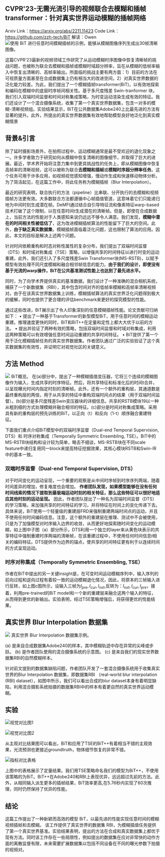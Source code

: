 ## CVPR'23-无需光流引导的视频联合去模糊和插帧transformer：针对真实世界运动模糊的插帧网络
Arxiv Link：https://arxiv.org/abs/2211.11423
Code Link：https://github.com/zzh-tech/BiT
解读：Owen
![使用 BiT 进行任意时间模糊插帧的示例，能够从模糊图像序列生成出30帧清晰图像。](https://img-blog.csdnimg.cn/eac8d6a287e84b37bd85e5169a653c62.png)

这篇CVPR‘23最新的视频领域工作研究了从运动模糊时序图像中恢复清晰帧的挑战问题，也被称为联合去模糊和插帧或模糊时域超分辨率，旨在从模糊的低帧率输入中恢复出清晰的、高帧率输出。所面临的挑战主要有两方面：1）目前的方法在可视质量方面甚至在合成数据集上仍有相当大的改进空间，2）对真实世界数据的泛化能力较差。为此，我们提出了一个模糊插帧transformer(BiT)，以有效地探索和编码在模糊中的底层时序帧间相关性。基于多尺度残差 Swin-tranformer 块，我们引入双端时间监督和时间对称集成策略，为时变运动渲染生成有效的特征。我们还设计了一个混合摄像系统，收集了第一个真实世界数据集，包含一对多的模糊-清晰视频组。实验结果显示，BiT在公共数据集Adobe240上比最先进的方法有显著的提升。此外，所提出的真实世界数据集有效地帮助模型良好地泛化到真实模糊情景
## 背景&引言
除了延时摄影场景外，在拍照过程中，运动模糊通常是最不受欢迎的退化现象之一。许多学者致力于研究如何从模糊中恢复清晰的图像细节，并取得了巨大的进展。最近，学术界开始将注意力集中到更具挑战性的任务上，即从模糊图像中恢复高帧率的清晰视频，这可以被称为联合**去模糊和插帧**或**模糊时序超分辨率任务**。这个任务可用于许多应用，如视频视觉感知增强，慢动作生成和快速移动物体分析。为了简洁起见，在这篇工作中，将此任务称为模糊插帧（Blur Interpolation）。

最近的研究表明，联合执行的方法（pipeline）比串联、分开执行的去模糊和视频插帧方法更有效。大多数联合方法都遵循中心帧插值管道，这意味着它们只能递归地为中间时刻生成潜在帧。DeMFI通过结合自引导特征流和像素特征warp-based技术打破了这个限制，以在任意时间$t$生成潜在的清晰帧。但是，即使在合成数据上，当前方法的性能对于人类感知来说仍远远不够令人满意。我们发现，**模糊中潜在的时间相关性被低估了**，这为改进模糊插帧算法的性能留下了巨大的空间。此外，**由于缺乏真实数据集**，模糊插帧面临着泛化问题，这也限制了算法的应用。因此，本文的目标是解决上述两个问题。

针对时间依赖重构和时态对称性属性的复杂分布，我们提出了双端时间监督（DTS）和时域对称集成（TSE）策略，以增强共享的时间特征以进行时变的运动重建。此外，我们还引入了多尺度残差Swin Transformer块(MS-RSTB)，以赋予模型有效处理不同尺度模糊和融合相邻帧信息的能力。**由于我们的设计，即使没有基于光流的warp操作，BiT在公共基准测试性能上也达到了最先进水平。**

同时，为了向学术界提供真实的基准数据，我们设计了一种准确的混合相机系统，捕获了一个新数据集（RBI），其中包含时间对齐的低帧率模糊和高帧率清晰视频对。由于在该真实世界数据集上训练，模糊插帧算法的真实世界泛化问题得到极大的缓解，同时也提供了更合理的评估benchmark来更好的探究模型的性能。

通过这些改进，BiT展示出了令人印象深刻的任意模糊插帧性能。论文贡献可归纳如下：
• 提出了一种基于Transformer的新型模型BiT，用于任意时间的模糊运动重建。推理速度更快的同时，BiT和BiT++在定量和定性上都大大优于以前的方法。
• 提出并验证了两种有效的策略，包括双端时间监督和时域对称集成，利用这两种策略可以有效增强任意时间运动重建的共享时间特征。
• BiT提供了第一个用于泛化模糊插帧任务的真实世界数据集。作者团队通过广泛的实验验证了这个真实数据集的有效性，并证明它对视觉社区的关键意义。


## 方法 Method
![](https://img-blog.csdnimg.cn/91592be5acd04592811bf41b8157d7d6.png)
BiT概览。
在(a)部分中，提出了一种模糊插值变压器，它将三个连续的模糊图像作为输入，生成共享的时序特征。然后，将共享特征和标准化后的时间t合并，以呈现曝光时间内指定时刻的清晰帧。此外，还有一个额外的重构层，其通道数是最终重构层的两倍，用于从共享的特征中重构双端时间点的结果（用于双端时间监督）。(b)部分是多尺度残差Swin变压器块的详细信息。共享的RSTB模块19以一种从粗到细的方式处理模糊并融合相邻的特征。(c)部分是时间对称集成策略。采用具有新的重构层的预先训练的BiT，以正向（t）和反向（1-t）顺序融合重建特征。

下面我们重点介绍BiT模型中的双端时序监督（Dual-end Temporal Supervision, DTS）和 时序对称集成（Temporally Symmetric Ensembling, TSE）。BiT中的MS-RSTB块结构和设计较为简单，略去不细谈，MS-RSTB块在不同scale feature中递归复用同一block来提高特征挖掘效果，其核心模块RSTB和Swin-IR中的基本一致。

### 双端时序监督（Dual-end Temporal Supervision, DTS）
对于时间变化的运动呈现，一个重要的观察是从中间时序帧到时序序列两端，随着时间差异的增加，修复难度也会增加。
**作者团队发现，如果模型能够在没有任何时间线索的情况下提取到最极端运动时刻的相关特征，那么这些特征可以很好地适应其他时刻的运动呈现。**
因此，作者团队提出了一种名为双端时间监督（DTS）的学习策略，来加强共享的时间特征的学习，并将特征在时间上的变化传递下去。具体来说，BiT使用一个轻量级的重建层FRD来强制重建两端时间点的运动，并且不使用任何时间编码信息。注意，这个额外的重建层在推理、测试中不会被使用，只是为了加强模型对时序输入边界的收敛，从而更好地探索随时间变化的运动模糊，如上图中子图（a）部分所示，DTS利用一个独立的layer来从黄色块表示的共享特征中强制重建时序两端的清晰帧，在该重建过程中，不使用任何时间信息$t$相关的编码特征。DTS提供作为边界的锚点，使共享的时间特征更有利于以连续时间的方式呈现运动。

### 时序对称集成（Temporally Symmetric Ensembling, TSE）
作者在BiT中提出的另一关键insight是，在可变时间运动模糊序列中，输入序列的前向过程和逆向过程有着较一致的运动模糊退化情况，因此，将原本的三帧输入进行反转，如上图c图所示，设输入三帧为${I_{pre},I_{cur},I_{nxt}}$,反转为：${I_{nxt},I_{cur},I_{pre}}$，接着，利用pre-trained的BiT model和一个新的重建层来融合这两个输入的特征，从而得到更优的新输出。实验表明，经过TSE策略增强后，将获得更优的性能结果。

## 真实世界 Blur Interpolation 数据集
![ ](https://img-blog.csdnimg.cn/4a574a9ccecf429c868d9fbe4b2ce101.png)
真实世界 Blur Interpolation 数据集示例。

(a) 是来自合成数据集Adobe240的样本，其中模糊轨迹中存在异常的尖峰或步跃。
(b) 是作者团队使用的混合摄像系统的示意图。
(c) 是来自我们的现实世界数据集RBI的自然模糊样本。

针对前文提到的数据集缺陷问题，作者团队开发了一套混合摄像系统用于收集真实世界的Blur Interpolation 数据集，即数据集RBI （real-world blur interpolation (RBI) dataset），如图中所示，我们可以看出合成的blur dataset本身有着明显缺陷，利用混合摄影系统拍摄的数据集RBI中的样本有着更自然的真实世界运动模糊。


## 实验
![视觉对比图1](https://img-blog.csdnimg.cn/9401850df22c4dbfa3f9756b6c76c7f7.png)

![视觉对比图2](https://img-blog.csdnimg.cn/6b5c32039d8240fcb99a8e8d39d42faf.png)

从主观对比结果图可以看出，BiT和应用了TSE的BiT++有着相当不错的主观效果，光流预测也更接近groundtruth，物体细节恢复的非常不错。

![指标对比表格](https://img-blog.csdnimg.cn/9a3f5c59548043cfa4813ebe71a98e16.png)

上图中的表格展示了定量结果。我们用TSE策略命名我们的模型为BiT++，不使用该策略的为BiT。BiT++在Adobe240和RBI上表现优异，远远超过先前的方法。此外，从相同输入派生更多的插帧结果，BiT效率更高,在5.76秒内实现了60次推理，同时仍然保持了优异的性能。
## 结论
这篇工作提出了一种新颖而高效的模型 BiT，以最先进的性能实现任意时间的模糊视频插帧和去模糊。 该工作提供了真实世界的数据集 RBI，为模糊插值任务提供了第一个真实世界基准。实验结果表明，提出的方法在合成和真实数据集上都优于现有方法。同时该工作存在一些局限性，例如提出的数据集在应对非常快的动作方面的离散监督有限，未来需要扩展数据集以包括不同设备在不同的曝光参数下拍摄的视频对。
